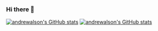 ### Hi there 👋

[![andrewalson's GitHub stats](https://github-readme-stats.vercel.app/api?username=andrewalson)](https://github.com/anuraghazra/github-readme-stats)
[![andrewalson's GitHub stats](https://github-readme-stats.vercel.app/api?username=andrewalson)](https://github.com/anuraghazra/github-readme-stats)

<!--
**andrewalson/andrewalson** is a ✨ _special_ ✨ repository because its `README.md` (this file) appears on your GitHub profile.
